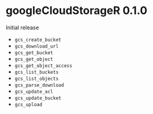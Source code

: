 # googleCloudStorageR 0.1.0

Initial release

* `gcs_create_bucket`
* `gcs_download_url`
* `gcs_get_bucket`
* `gcs_get_object`
* `gcs_get_object_access`
* `gcs_list_buckets`
* `gcs_list_objects`
* `gcs_parse_download`
* `gcs_update_acl`
* `gcs_update_bucket`
* `gcs_upload`



